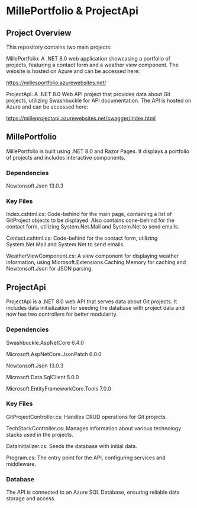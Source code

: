 # MillePortfolio & ProjectApi

## Project Overview
This repository contains two main projects:

MillePortfolio: A .NET 8.0 web application showcasing a portfolio of projects, featuring a contact form and a weather view component. The website is hosted on Azure and can be accessed here:

https://millesportfolio.azurewebsites.net/

ProjectApi: A .NET 8.0 Web API project that provides data about Git projects, utilizing Swashbuckle for API documentation. The API is hosted on Azure and can be accessed here:

https://milleprojectapi.azurewebsites.net/swagger/index.html

## MillePortfolio

MillePortfolio is built using .NET 8.0 and Razor Pages. It displays a portfolio of projects and includes interactive components.

### Dependencies

Newtonsoft.Json 13.0.3

### Key Files

Index.cshtml.cs: Code-behind for the main page, containing a list of GitProject objects to be displayed.
Also contains cone-behind for the contact form, utilizing System.Net.Mail and System.Net to send emails.

Contact.cshtml.cs: Code-behind for the contact form, utilizing System.Net.Mail and System.Net to send emails.

WeatherViewComponent.cs: A view component for displaying weather information, using Microsoft.Extensions.Caching.Memory for caching and Newtonsoft.Json for JSON parsing.

## ProjectApi

ProjectApi is a .NET 8.0 web API that serves data about Git projects. It includes data initialization for seeding the database with project data and now has two controllers for better modularity.

### Dependencies

Swashbuckle.AspNetCore 6.4.0

Microsoft.AspNetCore.JsonPatch 6.0.0

Newtonsoft.Json 13.0.3

Microsoft.Data.SqlClient 5.0.0

Microsoft.EntityFrameworkCore.Tools 7.0.0

### Key Files

GitProjectController.cs: Handles CRUD operations for Git projects.

TechStackController.cs: Manages information about various technology stacks used in the projects.

DataInitializer.cs: Seeds the database with initial data.

Program.cs: The entry point for the API, configuring services and middleware.

### Database

The API is connected to an Azure SQL Database, ensuring reliable data storage and access.

